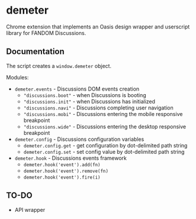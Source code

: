 # demeter
Chrome extension that implements an Oasis design wrapper and userscript library for FANDOM Discussions.

## Documentation
The script creates a `window.demeter` object.

Modules:
* `demeter.events` - Discussions DOM events creation
  * `"discussions.boot"` - when Discussions is booting
  * `"discussions.init"` - when Discussions has initialized
  * `"discussions.navi"` - Discussions completing user navigation
  * `"discussions.mobi"` - Discussions entering the mobile responsive breakpoint
  * `"discussions.wide"` - Discussions entering the desktop responsive breakpoint
* `demeter.config` - Discussions configuration variables
  * `demeter.config.get` - get configuration by dot-delimited path string
  * `demeter.config.set` - set config value by dot-delimited path string
* `demeter.hook` - Discussions events framework
  * `demeter.hook('event').add(fn)`
  * `demeter.hook('event').remove(fn)`
  * `demeter.hook('event').fire(i)`

## TO-DO
* API wrapper